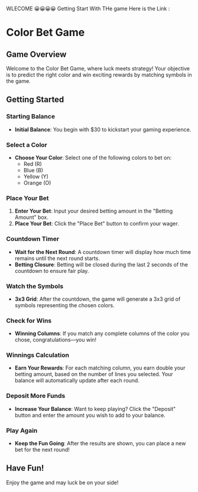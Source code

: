 WLECOME 😀😀😀😀
Getting Start With THe game Here is the Link :  

# Color Bet Game

## Game Overview
Welcome to the Color Bet Game, where luck meets strategy! Your objective is to predict the right color and win exciting rewards by matching symbols in the game.

## Getting Started

### Starting Balance
- **Initial Balance**: You begin with $30 to kickstart your gaming experience.

### Select a Color
- **Choose Your Color**: Select one of the following colors to bet on:
  - Red (R)
  - Blue (B)
  - Yellow (Y)
  - Orange (O)

### Place Your Bet
1. **Enter Your Bet**: Input your desired betting amount in the "Betting Amount" box.
2. **Place Your Bet**: Click the "Place Bet" button to confirm your wager.

### Countdown Timer
- **Wait for the Next Round**: A countdown timer will display how much time remains until the next round starts.
- **Betting Closure**: Betting will be closed during the last 2 seconds of the countdown to ensure fair play.

### Watch the Symbols
- **3x3 Grid**: After the countdown, the game will generate a 3x3 grid of symbols representing the chosen colors.

### Check for Wins
- **Winning Columns**: If you match any complete columns of the color you chose, congratulations—you win!

### Winnings Calculation
- **Earn Your Rewards**: For each matching column, you earn double your betting amount, based on the number of lines you selected. Your balance will automatically update after each round.

### Deposit More Funds
- **Increase Your Balance**: Want to keep playing? Click the "Deposit" button and enter the amount you wish to add to your balance.

### Play Again
- **Keep the Fun Going**: After the results are shown, you can place a new bet for the next round!

## Have Fun!
Enjoy the game and may luck be on your side!
